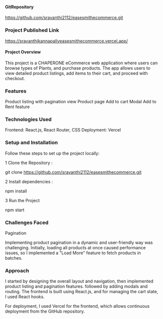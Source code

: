 #### GitRepository 

https://github.com/sravanthi2112/easesmithecommerce.git



### Project Published Link

https://sravanthikannapallyeasesmithecommerce.vercel.app/



#### Project Overview

This project is a CHAPERONE eCommerce web application where users can browse types of Plants, and purchase products. The app allows users to view detailed product listings, add items to their cart, and proceed with checkout. 



### Features
Product listing with pagination
view Product page
Add to cart Modal
Add to Rent feature


### Technologies Used
Frontend: React.js, React Router, CSS
Deployment: Vercel


### Setup and Installation

Follow these steps to set up the project locally:


1 Clone the Repository :

git clone https://github.com/sravanthi2112/easesmithecommerce.git

2 Install dependencies :

npm install 

3 Run the Project 

npm start




### Challenges Faced

Pagination

Implementing product pagination in a dynamic and user-friendly way was challenging. Initially, loading all products at once caused performance issues, so I implemented a "Load More" feature to fetch products in batches.


### Approach
I started by designing the overall layout and navigation, then implemented product listing and pagination features. followed by adding modals and routing. The frontend is built using React.js, and for managing the cart state, I used React hooks.

For deployment, I used Vercel for the frontend, which allows continuous deployment from the GitHub repository.


